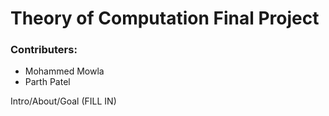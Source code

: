 # Theory of Computation Final Project

### Contributers:
 + Mohammed Mowla
 + Parth Patel

Intro/About/Goal (FILL IN)